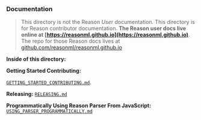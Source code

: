 ### Documentation

> This directory is not the Reason _User_ documentation. This directory is for
> Reason contributor documentation. **The Reason user docs live online at
> [https://reasonml.github.io](https://reasonml.github.io)**. The repo for
> those Reason docs lives at
> [github.com/reasonml/reasonml.github.io](https://github.com/reasonml/reasonml.github.io)

**Inside of this directory:**


**Getting Started Contributing:**

[`GETTING_STARTED_CONTRIBUTING.md`](./GETTING_STARTED_CONTRIBUTING.md).

**Releasing:**
[`RELEASING.md`](./RELEASING.md)

**Programmatically Using Reason Parser From JavaScript:**
[`USING_PARSER_PROGRAMMATICALLY.md`](./USING_PARSER_PROGRAMMATICALLY.md)

